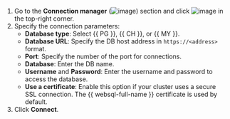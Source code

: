 1. Go to the **Connection manager** (![image](../../_assets/console-icons/folder-tree.svg)) section and click ![image](../../_assets/console-icons/square-plus.svg) in the top-right corner.
1. Specify the connection parameters:
   * **Database type**: Select {{ PG }}, {{ CH }}, or {{ MY }}.
   * **Database URL**: Specify the DB host address in `https://<address>` format.
   * **Port**: Specify the number of the port for connections.
   * **Database**: Enter the DB name.
   * **Username** and **Password**: Enter the username and password to access the database.
   * **Use a certificate**: Enable this option if your cluster uses a secure SSL connection. The {{ websql-full-name }} certificate is used by default.
1. Click **Connect**.